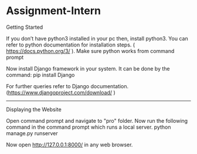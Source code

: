 # Assignment-Intern

Getting Started

If you don’t have python3 installed in your pc then, install python3. You can refer to python documentation for installation steps. ( https://docs.python.org/3/ ). Make sure python works from command prompt

Now install Django framework in your system. It can be done by the command:
    pip install Django  

For further queries refer to Django documentation. (https://www.djangoproject.com/download/ )

----------------------------------------------------

Displaying the Website

Open command prompt and navigate to "pro" folder. Now run the following command in the command prompt which runs a local server.
	python manage.py runserver
    
Now open http://127.0.0.1:8000/ in any web browser. 

